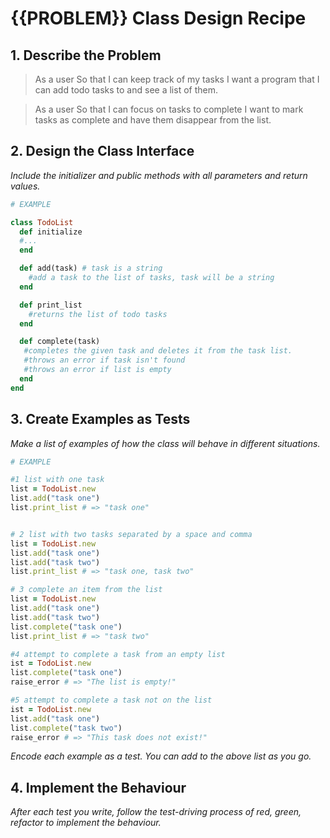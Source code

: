 # {{PROBLEM}} Class Design Recipe

## 1. Describe the Problem

>As a user
>So that I can keep track of my tasks
>I want a program that I can add todo tasks to and see a list of them.

>As a user
>So that I can focus on tasks to complete
>I want to mark tasks as complete and have them disappear from the list.

## 2. Design the Class Interface

_Include the initializer and public methods with all parameters and return values._

```ruby
# EXAMPLE

class TodoList
  def initialize
  #...
  end

  def add(task) # task is a string
    #add a task to the list of tasks, task will be a string
  end

  def print_list
    #returns the list of todo tasks
  end

  def complete(task)
   #completes the given task and deletes it from the task list.
   #throws an error if task isn't found
   #throws an error if list is empty
  end
end

```

## 3. Create Examples as Tests

_Make a list of examples of how the class will behave in different situations._

```ruby
# EXAMPLE

#1 list with one task
list = TodoList.new
list.add("task one")
list.print_list # => "task one"


# 2 list with two tasks separated by a space and comma
list = TodoList.new
list.add("task one")
list.add("task two")
list.print_list # => "task one, task two"

# 3 complete an item from the list
list = TodoList.new
list.add("task one")
list.add("task two")
list.complete("task one")
list.print_list # => "task two"

#4 attempt to complete a task from an empty list
ist = TodoList.new
list.complete("task one")
raise_error # => "The list is empty!"

#5 attempt to complete a task not on the list
ist = TodoList.new
list.add("task one")
list.complete("task two")
raise_error # => "This task does not exist!"

```

_Encode each example as a test. You can add to the above list as you go._

## 4. Implement the Behaviour

_After each test you write, follow the test-driving process of red, green, refactor to implement the behaviour._